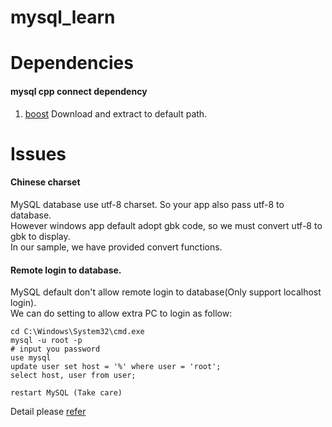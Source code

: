 # mysql_learn

# Dependencies
#### mysql cpp connect dependency

1. [boost](https://nchc.dl.sourceforge.net/project/boost/boost-binaries/1.67.0/boost_1_67_0-msvc-14.1-64.exe)
	Download and extract to default path.

# Issues
#### Chinese charset

MySQL database use utf-8 charset. So your app also pass utf-8 to database. 	<br>
However windows app default adopt gbk code, so we must convert utf-8 to gbk to display. <br>
In our sample, we have provided convert functions. <br>

#### Remote login to database.
MySQL default don't allow remote login to database(Only support localhost login).	<br>
We can do setting to allow extra PC to login as follow:	<br>

	cd C:\Windows\System32\cmd.exe
	mysql -u root -p
	# input you password
	use mysql
	update user set host = '%' where user = 'root';
	select host, user from user;
	
	restart MySQL (Take care)

Detail please [refer](https://www.cnblogs.com/xxx-xxx/p/7492288.html)
